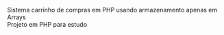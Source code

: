 Sistema carrinho de compras em PHP usando armazenamento apenas em Arrays <br>
Projeto em PHP para estudo

